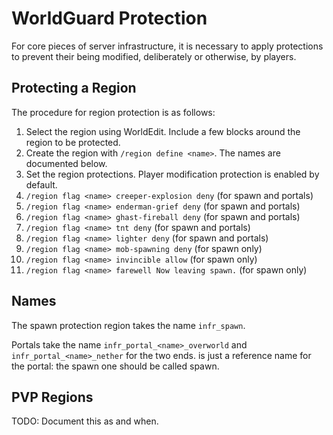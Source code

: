 WorldGuard Protection
=====================

For core pieces of server infrastructure, it is necessary to apply protections to prevent their being modified, deliberately or otherwise, by players.

Protecting a Region
-------------------

The procedure for region protection is as follows:

1. Select the region using WorldEdit. Include a few blocks around the region to be protected.
2. Create the region with `/region define <name>`. The names are documented below.
3. Set the region protections. Player modification protection is enabled by default.
  1. `/region flag <name> creeper-explosion deny` (for spawn and portals)
  2. `/region flag <name> enderman-grief deny` (for spawn and portals)
  3. `/region flag <name> ghast-fireball deny` (for spawn and portals)
  4. `/region flag <name> tnt deny` (for spawn and portals)
  5. `/region flag <name> lighter deny` (for spawn and portals)
  6. `/region flag <name> mob-spawning deny` (for spawn only)
  7. `/region flag <name> invincible allow` (for spawn only)
  8. `/region flag <name> farewell Now leaving spawn.` (for spawn only)

Names
-----

The spawn protection region takes the name `infr_spawn`.

Portals take the name `infr_portal_<name>_overworld` and `infr_portal_<name>_nether` for the two ends. <name> is just a reference name for the portal: the spawn one should be called spawn.

PVP Regions
-----------

TODO: Document this as and when.
